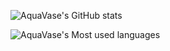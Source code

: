 ![AquaVase's GitHub stats](https://github-readme-stats.vercel.app/api?username=aquavase&show_icons=true&hide_border=false&bg_color=00000000)

![AquaVase's Most used languages](https://github-readme-stats.vercel.app/api/top-langs/?username=aquavase&layout=compact&hide_border=false&langs_count=20&bg_color=00000000)

